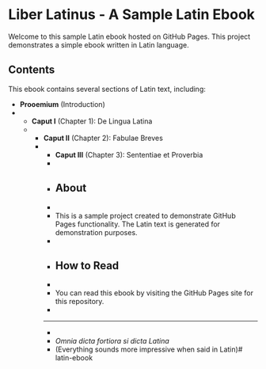 # Liber Latinus - A Sample Latin Ebook

Welcome to this sample Latin ebook hosted on GitHub Pages. This project demonstrates a simple ebook written in Latin language.

## Contents

This ebook contains several sections of Latin text, including:

- **Prooemium** (Introduction)
- - **Caput I** (Chapter 1): De Lingua Latina
  - - **Caput II** (Chapter 2): Fabulae Breves
    - - **Caput III** (Chapter 3): Sententiae et Proverbia
      -
      - ## About
      -
      - This is a sample project created to demonstrate GitHub Pages functionality. The Latin text is generated for demonstration purposes.
      -
      - ## How to Read
      -
      - You can read this ebook by visiting the GitHub Pages site for this repository.
      -
      - ---
      -
      - *Omnia dicta fortiora si dicta Latina*
      - (Everything sounds more impressive when said in Latin)# latin-ebook
